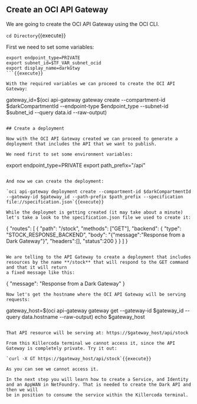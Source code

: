 ## Create an OCI API Gateway

We are going to create the OCI API Gateway using the OCI CLI.

`cd Directory`{{execute}}

First we need to set some variables:

```
export endpoint_type=PRIVATE
export subnet_id=$TF_VAR_subnet_ocid
export display_name=darkGtwy
```{{execute}}

With the required variables we can proceed to create the OCI API Gateway:

```
gateway_id=$(oci api-gateway gateway create --compartment-id $darkCompartmentId --endpoint-type $endpoint_type --subnet-id $subnet_id --query data.id --raw-output)
```{{execute}}

## Create a deployment

Now with the OCI API Gateway created we can proceed to generate a deployment that includes the API that we want to publish.

We need first to set some environment variables:

```
export endpoint_type=PRIVATE
export path_prefix="/api"

```{{execute}}

And now we can create the deployment:

`oci api-gateway deployment create --compartment-id $darkCompartmentId --gateway-id $gateway_id --path-prefix $path_prefix --specification file://specification.json`{{execute}}

While the deploymet is getting created (it may take about a minute) let's take a look to the specification.json file we used to create it:

```
{
  "routes": [
    {
      "path": "/stock",
      "methods": ["GET"],
      "backend": {
        "type": "STOCK_RESPONSE_BACKEND",
        "body": "{\"message\":\"Response from a Dark Gateway\"}",
        "headers":[],
        "status":200
      }
    }
  ]
}
```

We are telling to the API Gateway to create a deployment that includes resources by the name **/stock** that will respond to the GET command and that it will return
a fixed message like this:

```
{
	"message": "Response from a Dark Gateway"
}
```
Now let's get the hostname where the OCI API Gateway will be serving requests:

```
gateway_host=$(oci api-gateway gateway get --gateway-id $gateway_id --query data.hostname --raw-output)
echo $gateway_host
```{{execute}}

That API resource will be serving at: https://$gateway_host/api/stock

From this Killercoda terminal we cannot access it, since the API Gateway is completely private. Try it out:

`curl -X GT https://$gateway_host/api/stock`{{execute}}

As you can see we cannot access it.

In the next step you will learn how to create a Service, and Identity and an AppWAN in NetFoundry. That is needed to create the Dark API and then we will
be in position to consume the service within the Killercoda terminal.

